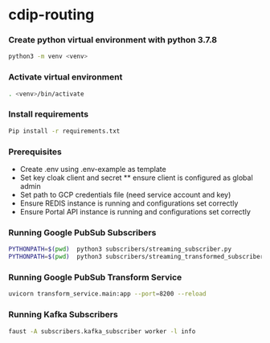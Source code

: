 # cdip-routing

### Create python virtual environment with python 3.7.8
```bash
python3 -m venv <venv>
```

### Activate virtual environment
```bash
. <venv>/bin/activate
```

### Install requirements
```bash
Pip install -r requirements.txt
```

### Prerequisites
* Create .env using .env-example as template
* Set key cloak client and secret
** ensure client is configured as global admin
* Set path to  GCP credentials file (need service account and key)
* Ensure REDIS instance is running and configurations set correctly
* Ensure Portal API instance is running and configurations set correctly

### Running Google PubSub Subscribers
```bash
PYTHONPATH=$(pwd)  python3 subscribers/streaming_subscriber.py
PYTHONPATH=$(pwd)  python3 subscribers/streaming_transformed_subscriber.py
```

### Running Google PubSub Transform Service
```bash
uvicorn transform_service.main:app --port=8200 --reload
```

### Running Kafka Subscribers
```bash
faust -A subscribers.kafka_subscriber worker -l info
```

